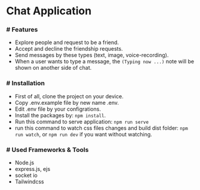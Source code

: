 # Chat Application

### # Features
- Explore people and request to be a friend.
- Accept and decline the friendship requests.
- Send messages by these types (text, image, voice-recording).
- When a user wants to type a message, the ```(Typing now ...)``` note will be shown on another side of chat.


### # Installation
- First of all, clone the project on your device.
- Copy .env.example file by new name .env.
- Edit .env file by your configrations.
- Install the packages by: ``` npm install ```.
- Run this command to serve application: ``` npm run serve ```
- run this command to watch css files changes and build dist folder: ``` npm run watch ```, or ```npm run dev``` if you want without watching.


### # Used Frameworks & Tools
- Node.js
- express.js, ejs
- socket io
- Tailwindcss
